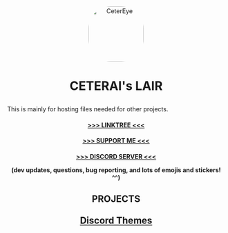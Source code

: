 <div align="center">
    <img src="https://static.planetminecraft.com/files/avatar/2301410_5.gif" style="border-radius: 40%;" width="128px" height="128px" alt="CeterEye">
</div>

<h1 align="center">

<b>CETERAI's LAIR</b>

</h1>

This is mainly for hosting files needed for other projects.

<h4 align="center">

<a href="https://linktr.ee/ceterai">>>> LINKTREE <<<</a>

</h4><h4 align="center">

<a href="https://www.buymeacoffee.com/ceterai">>>> SUPPORT ME <<<</a>

</h4><h4 align="center">

<a href="https://discord.gg/gGEwZ5vbgr">>>> DISCORD SERVER <<<</a>

<p align="center" style="font-size: 80%; opacity: 80%;">

(dev updates, questions, bug reporting, and lots of emojis and stickers! ^^)

</p>

</h4>

<h2 align="center">

<b>PROJECTS</b>
<br><br>
<a href="/DiscordTheme/">Discord Themes</a>

</h2>
